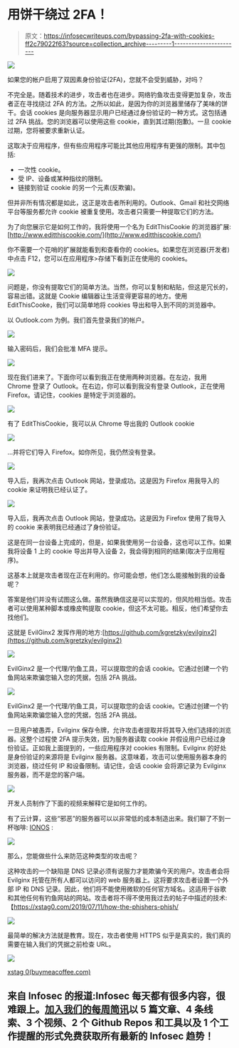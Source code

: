 # 用饼干绕过 2FA！

> 原文：<https://infosecwriteups.com/bypassing-2fa-with-cookies-ff2c79022f63?source=collection_archive---------1----------------------->

![](img/a3863feb8e8a90e4e86ab9e1d7aa4e39.png)

如果您的帐户启用了双因素身份验证(2FA)，您就不会受到威胁，对吗？

不完全是。随着技术的进步，攻击者也在进步。网络钓鱼攻击变得更加复杂，攻击者正在寻找绕过 2FA 的方法。之所以如此，是因为你的浏览器里储存了美味的饼干。会话 cookies 是向服务器显示用户已经通过身份验证的一种方式。这包括通过 2FA 挑战。您的浏览器可以使用这些 cookie，直到其过期(抱歉)。一旦 cookie 过期，您将被要求重新认证。

这取决于应用程序，但有些应用程序可能比其他应用程序有更强的限制。其中包括:

*   一次性 cookie。
*   受 IP、设备或某种指纹的限制。
*   链接到验证 cookie 的另一个元素(反欺骗)。

但并非所有情况都是如此，这正是攻击者所利用的。Outlook、Gmail 和社交网络平台等服务都允许 cookie 被重复使用。攻击者只需要一种提取它们的方法。

为了向您展示它是如何工作的，我将使用一个名为 EditThisCookie 的浏览器扩展:[http://www.editthiscookie.com/](http://www.editthiscookie.com/)

你不需要一个花哨的扩展就能看到和查看你的 cookies。如果您在浏览器(开发者)中点击 F12，您可以在应用程序>存储下看到正在使用的 cookies。

![](img/aba03562844a01c7db8b764d8ea257f2.png)

问题是，你没有提取它们的简单方法。当然，你可以复制和粘贴，但这是冗长的，容易出错。这就是 Cookie 编辑器让生活变得更容易的地方。使用 EditThisCooke，我们可以简单地将 cookies 导出和导入到不同的浏览器中。

以 Outlook.com 为例。我们首先登录我们的帐户。

![](img/cc0b826bc290bc045eea30759d553483.png)

输入密码后，我们会批准 MFA 提示。

![](img/c9e30036130ce182392ba251ff74293c.png)

现在我们进来了。下面你可以看到我正在使用两种浏览器。在左边，我用 Chrome 登录了 Outlook。在右边，你可以看到我没有登录 Outlook，正在使用 Firefox。请记住，cookies 是特定于浏览器的。

![](img/9a37f9db6528cb4e909571ae5e9fdc3a.png)

有了 EditThisCookie，我可以从 Chrome 导出我的 Outlook cookie

![](img/e79774c061369fed8d62496b3cc36d05.png)

…并将它们导入 Firefox。如你所见，我仍然没有登录。

![](img/ffa1452818eee327bede09cc6eb8b152.png)

导入后，我再次点击 Outlook 网站，登录成功。这是因为 Firefox 用我导入的 cookie 来证明我已经认证了。

![](img/c45dc009d9a4b57db1204cbb71f0e5ce.png)

导入后，我再次点击 Outlook 网站，登录成功。这是因为 Firefox 使用了我导入的 cookie 来表明我已经通过了身份验证。

这是在同一台设备上完成的，但是，如果我使用另一台设备，这也可以工作。如果我将设备 1 上的 cookie 导出并导入设备 2，我会得到相同的结果(取决于应用程序)。

这基本上就是攻击者现在正在利用的。你可能会想，他们怎么能接触到我的设备呢？

答案是他们并没有试图这么做。虽然我确信这是可以实现的，但风险相当低。攻击者可以使用某种脚本或橡皮鸭提取 cookie，但这不太可能。相反，他们希望你去找他们。

这就是 EvilGinx2 发挥作用的地方:[https://github.com/kgretzky/evilginx2](https://github.com/kgretzky/evilginx2)

![](img/b099e7f987ba48c303c255d1b8844641.png)

EvilGinx2 是一个代理/钓鱼工具，可以提取您的会话 cookie。它通过创建一个钓鱼网站来欺骗您输入您的凭据，包括 2FA 挑战。

![](img/ee1c85981ef7db3611c3a080fe966ae5.png)

EvilGinx2 是一个代理/钓鱼工具，可以提取您的会话 cookie。它通过创建一个钓鱼网站来欺骗您输入您的凭据，包括 2FA 挑战。

一旦用户被愚弄，Evilginx 保存令牌，允许攻击者提取并将其导入他们选择的浏览器。这整个过程使 2FA 提示失效，因为服务器读取 cookie 并假设用户已经过身份验证。正如我上面提到的，一些应用程序对 cookies 有限制。Evilginx 的好处是身份验证的来源将是 Evilginx 服务器。这意味着，攻击可以使用服务器本身的浏览器，绕过任何 IP 和设备限制。请记住，会话 cookie 会将源记录为 Evilginx 服务器，而不是您的客户端。

![](img/31ef9c6423260ae8b34f42ef5f5753f6.png)

开发人员制作了下面的视频来解释它是如何工作的。

有了云计算，这些“邪恶”的服务器可以以非常低的成本制造出来。我们聊了不到一杯咖啡: [IONOS](https://acn.ionos.co.uk/SHBE) :

![](img/2b718692295d929652a5c4497f65ee4f.png)

那么，您能做些什么来防范这种类型的攻击呢？

这种攻击的一个缺陷是 DNS 记录必须有说服力才能欺骗今天的用户。攻击者会将 Evilginx 托管在所有人都可以访问的 web 服务器上。这将要求攻击者设置一个外部 IP 和 DNS 记录。因此，他们将不能使用微软的任何官方域名。这适用于谷歌和其他任何有钓鱼网站的网站。攻击者将不得不使用我过去的帖子中描述的技术:【https://xstag0.com/2019/07/11/how-the-phishers-phish/ 

![](img/8118e0397d9a0be278f033c5f285cf0b.png)

最简单的解决方法就是教育。现在，攻击者使用 HTTPS 似乎是真实的，我们真的需要在输入我们的凭据之前检查 URL。

![](img/39636fe84e354b1224d3e765c9f1f473.png)

[xstag 0(buymeacoffee.com)](https://www.buymeacoffee.com/Xstag0)

## 来自 Infosec 的报道:Infosec 每天都有很多内容，很难跟上。[加入我们的每周简讯](https://weekly.infosecwriteups.com/)以 5 篇文章、4 条线索、3 个视频、2 个 Github Repos 和工具以及 1 个工作提醒的形式免费获取所有最新的 Infosec 趋势！